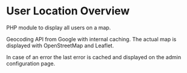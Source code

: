 # User Location Overview
PHP module to display all users on a map.

Geocoding API from Google with internal caching. The actual map is displayed with OpenStreetMap and Leaflet.

In case of an error the last error is cached and displayed on the admin configuration page.
